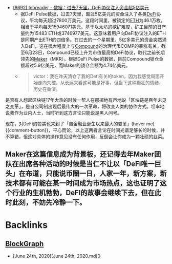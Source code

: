 - [(8692) Inoreader - 数据：过去7天里，DeFi协议注入资金超5亿美元](https://www.inoreader.com/article/3a9c6e78716c82e3-7defi5)
    - 据DeFi Pulse数据，过去7天里，超过5亿美元的资金注入了各类[DeFi](DeFi.md)协议，平均每天超过7800万美元。这段时间里，被锁定的[ETH](ETH.md)为46.1万枚，相当于平均每天15946071美元。基于以太坊的挖矿难度，矿工目前的日产量约为15483 ETH或3746977美元。这意味着用户向DeFi协议注入的ETH是同期产出ETH的四倍多。在过去的一个星期里，5亿多美元的资金突然涌入DeFi，这在很大程度上与[Compound](Compound.md)的治理代币COMP的暴涨有关。截至6月23日，Compound已经上升为市值最高的DeFi协议，取代之前长期领先的[Maker](Maker.md)（MKR）。根据DeFi Pulse的数据，目前Compound锁仓金额超过5.9亿美元，而Maker的锁仓金额为4.74亿美元。
    - > victor：我在昨天清仓了我的Defi有关的token，因为我感觉局面开始走向失控，从长远来看这可能是好事，但当下这种癫狂的情绪，历史在重演。

是否有人想起区块链17年大热的时候一帮人在那掷地有声地说「区块链是百年未见之变革」，是自公司制出现后最伟大的一次革命，将改变人类的协作方式。坦率地说我作为业内人士，当时听到这方言论只能说是黑人问号。

现在，对DeFi的赞美也来到了「自金融业诞生以来最大的变革」(hover me){{comment-button}}，平心而论，以上这两者言论在时间光谱足够长的时候，并不算错，但这对具体的操作意见没有任何作用，反倒会让你成为一颗壮硕的韭菜。

Maker在这篇信息成为背景板，还记得去年Maker团队在出席各种活动的时候是当仁不让以「DeFi唯一巨头」在布道，只能说币圈一日，人家一年，新方案，新技术都有可能在某一时间成为市场热点，这也证明了这个行业的生机勃勃，DeFI的故事会继续下去，但在此时此刻，不妨先冷静一下。
- 

# Backlinks
## [BlockGraph](BlockGraph.md)
- [June 24th, 2020](June 24th, 2020.md)0

